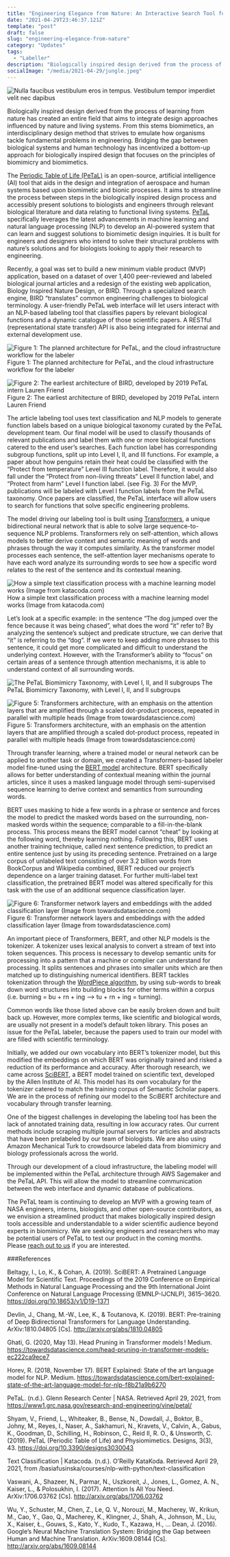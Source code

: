```yaml
---
title: "Engineering Elegance from Nature: An Interactive Search Tool for Biomimetics"
date: "2021-04-29T23:46:37.121Z"
template: "post"
draft: false
slug: "engineering-elegance-from-nature"
category: "Updates"
tags:
  - "Labeller"
description: "Biologically inspired design derived from the process of learning from nature has created an entire field that aims to integrate design approaches influenced by nature and living systems. From this stems biomimetics, an interdisciplinary design method that strives to emulate how organisms tackle fundamental problems in engineering. Bridging the gap between biological systems and human technology has incentivized a bottom-up approach for biologically inspired design that focuses on the principles of biomimicry and biomimetics. "
socialImage: "/media/2021-04-29/jungle.jpeg"
---
```


![Nulla faucibus vestibulum eros in tempus. Vestibulum tempor imperdiet velit nec dapibus](/media/2021-04-29/jungle.jpeg)

Biologically inspired design derived from the process of learning from nature has created an entire field that aims to integrate design approaches influenced by nature and living systems. From this stems biomimetics, an interdisciplinary design method that strives to emulate how organisms tackle fundamental problems in engineering. Bridging the gap between biological systems and human technology has incentivized a bottom-up approach for biologically inspired design that focuses on the principles of biomimicry and biomimetics. 

The [Periodic Table of Life (PeTaL)](https://www.mdpi.com/2411-9660/3/3/43/htm) is an open-source, artificial intelligence (AI) tool that aids in the design and integration of aerospace and human systems based upon biomimetic and bionic processes. It aims to streamline the process between steps in the biologically inspired design process and accessibly present solutions to biologists and engineers through relevant biological literature and data relating to functional living systems. [PeTaL](https://www1.grc.nasa.gov/research-and-engineering/vine/petal/)  specifically leverages the latest advancements in machine learning and natural language processing (NLP) to develop an AI-powered system that can learn and suggest solutions to biomimetic design inquiries. It is built for engineers and designers who intend to solve their structural problems with nature’s solutions and for biologists looking to apply their research to engineering.​​​​​​​

Recently, a goal was set to build a new minimum viable product (MVP) application, based on a dataset of over 1,400 peer-reviewed and labeled biological journal articles and a redesign of the existing web application, Biology Inspired Nature Design, or BIRD. Through a specialized search engine, BIRD “translates” common engineering challenges to biological terminology. A user-friendly PeTaL web interface will let users interact with an NLP-based labeling tool that classifies papers by relevant biological functions and a dynamic catalogue of those scientific papers. A RESTful (representational state transfer) API is also being integrated for internal and external development use.

![Figure 1: The planned architecture for PeTaL, and the cloud infrastructure workflow for the labeler](/media/2021-04-29/architecture.png)
Figure 1: The planned architecture for PeTaL, and the cloud infrastructure workflow for the labeler

![Figure 2: The earliest architecture of BIRD, developed by 2019 PeTaL intern Lauren Friend](/media/2021-04-29/sw-arch.png)
Figure 2: The earliest architecture of BIRD, developed by 2019 PeTaL intern Lauren Friend

The article labeling tool uses text classification and NLP models to generate function labels based on a unique biological taxonomy curated by the PeTaL development team.  Our final model will be used to classify thousands of relevant publications and label them with one or more biological functions catered to the end user’s searches. Each function label has corresponding subgroup functions, split up into Level I, II, and III functions. For example, a paper about how penguins retain their heat could be classified with the “Protect from temperature” Level III function label. Therefore, it would also fall under the “Protect from non-living threats” Level II function label, and “Protect from harm” Level I function label. (see Fig. 3) For the MVP, publications will be labeled with Level I function labels from the PeTaL taxonomy. Once papers are classified, the PeTaL interface will allow users to search for functions that solve specific engineering problems.

The model driving our labeling tool is built using [Transformers](https://arxiv.org/pdf/1706.03762.pdf), a unique bidirectional neural network that is able to solve large sequence-to-sequence NLP problems. Transformers rely on self-attention, which allows models to better derive context and semantic meaning of words and phrases through the way it computes similarity. As the transformer model processes each sentence, the self-attention layer mechanisms operate to have each word analyze its surrounding words to see how a specific word relates to the rest of the sentence and its contextual meaning.

![How a simple text classification process with a machine learning model works (Image from katacoda.com)](/media/2021-04-29/text-classification.png)
How a simple text classification process with a machine learning model works (Image from katacoda.com)

Let’s look at a specific example: in the sentence “The dog jumped over the fence because it was being chased”, what does the word “it” refer to? By analyzing the sentence’s subject and predicate structure, we can derive that “it” is referring to the “dog”. If we were to keep adding more phrases to this sentence, it could get more complicated and difficult to understand the underlying context. However, with the Transformer’s ability to “focus” on certain areas of a sentence through attention mechanisms, it is able to understand context of all surrounding words. ​​​​​​​

![The PeTaL Biomimicry Taxonomy, with Level I, II, and II subgroups](/media/2021-04-29/taxonomy.png)
The PeTaL Biomimicry Taxonomy, with Level I, II, and II subgroups

![Figure 5: Transformers architecture, with an emphasis on the attention layers that are amplified through a scaled dot-product process, repeated in parallel with multiple heads (Image from towardsdatascience.com)](/media/2021-04-29/ml.png)
Figure 5: Transformers architecture, with an emphasis on the attention layers that are amplified through a scaled dot-product process, repeated in parallel with multiple heads (Image from towardsdatascience.com)

Through transfer learning, where a trained model or neural network can be applied to another task or domain, we created a Transformers-based labeler model fine-tuned using the [BERT model](https://arxiv.org/pdf/1810.04805.pdf) architecture. BERT specifically allows for better understanding of contextual meaning within the journal articles, since it uses a masked language model through semi-supervised sequence learning to derive context and semantics from surrounding words.

BERT uses masking to hide a few words in a phrase or sentence and forces the model to predict the masked words based on the surrounding, non-masked words within the sequence; comparable to a fill-in-the-blank process. This process means the BERT model cannot “cheat” by looking at the following word, thereby learning nothing. Following this, BERT uses another training technique, called next sentence prediction, to predict an entire sentence just by using its preceding sentence. Pretrained on a large corpus of unlabeled text consisting of over 3.2 billion words from BookCorpus and Wikipedia combined, BERT reduced our project’s dependence on a larger training dataset. For further multi-label text classification, the pretrained BERT model was altered specifically for this task with the use of an additional sequence classification layer.

![Figure 6: Transformer network layers and embeddings with the added classification layer (Image from towardsdatascience.com)](/media/2021-04-29/transformer.png)
Figure 6: Transformer network layers and embeddings with the added classification layer (Image from towardsdatascience.com)

An important piece of Transformers, BERT, and other NLP models is the tokenizer. A tokenizer uses lexical analysis to convert a stream of text into token sequences. This process is necessary to develop semantic units for processing into a pattern that a machine or complier can understand for processing. It splits sentences and phrases into smaller units which are then matched up to distinguishing numerical identifiers. BERT tackles tokenization through the [WordPiece algorithm](https://arxiv.org/pdf/1609.08144.pdf), by using sub-words to break down word structures into building blocks for other terms within a corpus (i.e. burning = bu + rn + ing –> tu + rn + ing = turning).

Common words like those listed above can be easily broken down and built back up. However, more complex terms, like scientific and biological words, are usually not present in a model’s default token library. This poses an issue for the PeTaL labeler, because the papers used to train our model with are filled with scientific terminology.

Initially, we added our own vocabulary into BERT’s tokenizer model, but this modified the embeddings on which BERT was originally trained and risked a reduction of its performance and accuracy. After thorough research, we came across [SciBERT](https://www.aclweb.org/anthology/D19-1371/), a BERT model trained on scientific text, developed by the Allen Institute of AI. This model has its own vocabulary for the tokenizer catered to match the training corpus of Semantic Scholar papers. We are in the process of refining our model to the SciBERT architecture and vocabulary through transfer learning.

One of the biggest challenges in developing the labeling tool has been the lack of annotated training data, resulting in low accuracy rates. Our current methods include scraping multiple journal servers for articles and abstracts that have been prelabeled by our team of biologists. We are also using Amazon Mechanical Turk to crowdsource labeled data from biomimicry and biology professionals across the world. 

Through our development of a cloud infrastructure, the labeling model will be implemented within the PeTaL architecture through AWS Sagemaker and the PeTaL API. This will allow the model to streamline communication between the web interface and dynamic database of publications.

The PeTaL team is continuing to develop an MVP with a growing team of NASA engineers, interns, biologists, and other open-source contributors, as we envision a streamlined product that makes biologically inspired design tools accessible and understandable to a wider scientific audience beyond experts in biomimicry. We are seeking engineers and researchers who may be potential users of PeTaL to test our product in the coming months. Please [reach out to us](https://www1.grc.nasa.gov/research-and-engineering/vine/contact-us/) if you are interested.

###References

​​​​​​​​​​​​​​Beltagy, I., Lo, K., & Cohan, A. (2019). SciBERT: A Pretrained Language Model for Scientific Text. Proceedings of the 2019 Conference on Empirical Methods in Natural Language Processing and the 9th International Joint Conference on Natural Language Processing (EMNLP-IJCNLP), 3615–3620. https://doi.org/10.18653/v1/D19-1371

Devlin, J., Chang, M.-W., Lee, K., & Toutanova, K. (2019). BERT: Pre-training of Deep Bidirectional Transformers for Language Understanding. ArXiv:1810.04805 [Cs]. http://arxiv.org/abs/1810.04805

Ghati, G. (2020, May 13). Head Pruning in Transformer models ! Medium. https://towardsdatascience.com/head-pruning-in-transformer-models-ec222ca9ece7

Horev, R. (2018, November 17). BERT Explained: State of the art language model for NLP. Medium. https://towardsdatascience.com/bert-explained-state-of-the-art-language-model-for-nlp-f8b21a9b6270

PeTaL. (n.d.). Glenn Research Center | NASA. Retrieved April 29, 2021, from https://www1.grc.nasa.gov/research-and-engineering/vine/petal/

Shyam, V., Friend, L., Whiteaker, B., Bense, N., Dowdall, J., Boktor, B., Johny, M., Reyes, I., Naser, A., Sakhamuri, N., Kravets, V., Calvin, A., Gabus, K., Goodman, D., Schilling, H., Robinson, C., Reid II, R. O., & Unsworth, C. (2019). PeTaL (Periodic Table of Life) and Physiomimetics. Designs, 3(3), 43. https://doi.org/10.3390/designs3030043

Text Classification | Katacoda. (n.d.). O’Reilly KataKoda. Retrieved April 29, 2021, from /basiafusinska/courses/nlp-with-python/text-classification

Vaswani, A., Shazeer, N., Parmar, N., Uszkoreit, J., Jones, L., Gomez, A. N., Kaiser, L., & Polosukhin, I. (2017). Attention Is All You Need. ArXiv:1706.03762 [Cs]. http://arxiv.org/abs/1706.03762

Wu, Y., Schuster, M., Chen, Z., Le, Q. V., Norouzi, M., Macherey, W., Krikun, M., Cao, Y., Gao, Q., Macherey, K., Klingner, J., Shah, A., Johnson, M., Liu, X., Kaiser, Ł., Gouws, S., Kato, Y., Kudo, T., Kazawa, H., … Dean, J. (2016). Google’s Neural Machine Translation System: Bridging the Gap between Human and Machine Translation. ArXiv:1609.08144 [Cs]. http://arxiv.org/abs/1609.08144